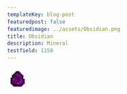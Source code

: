 ```yaml
---
templateKey: blog-post
featuredpost: false
featuredimage: ../assets/Obsidian.png
title: Obsidian
description: Mineral
testfield: 1150
---
```

![Obsidian](../assets/Obsidian.png)